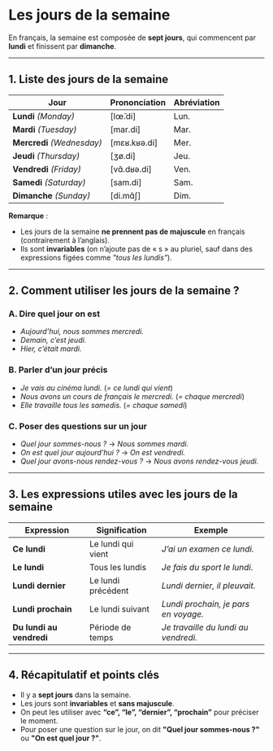 # Les jours de la semaine

En français, la semaine est composée de **sept jours**, qui commencent par **lundi** et finissent par **dimanche**.  

---

## **1. Liste des jours de la semaine**  

| **Jour** | **Prononciation** | **Abréviation** |  
|---------|------------------|----------------|  
| **Lundi** *(Monday)* | [lœ̃.di] | Lun. |  
| **Mardi** *(Tuesday)* | [mar.di] | Mar. |  
| **Mercredi** *(Wednesday)* | [mɛʁ.kʁə.di] | Mer. |  
| **Jeudi** *(Thursday)* | [ʒø.di] | Jeu. |  
| **Vendredi** *(Friday)* | [vɑ̃.dʁə.di] | Ven. |  
| **Samedi** *(Saturday)* | [sam.di] | Sam. |  
| **Dimanche** *(Sunday)* | [di.mɑ̃ʃ] | Dim. |  

**Remarque** :  
- Les jours de la semaine **ne prennent pas de majuscule** en français (contrairement à l’anglais).  
- Ils sont **invariables** (on n’ajoute pas de « s » au pluriel, sauf dans des expressions figées comme *"tous les lundis"*).  

---

## **2. Comment utiliser les jours de la semaine ?**  

### **A. Dire quel jour on est**  
- *Aujourd’hui, nous sommes mercredi.*  
- *Demain, c’est jeudi.*  
- *Hier, c’était mardi.*  

### **B. Parler d’un jour précis**  
- *Je vais au cinéma lundi.* (*= ce lundi qui vient*)  
- *Nous avons un cours de français le mercredi.* (*= chaque mercredi*)  
- *Elle travaille tous les samedis.* (*= chaque samedi*)  

### **C. Poser des questions sur un jour**  
- *Quel jour sommes-nous ?* → *Nous sommes mardi.*  
- *On est quel jour aujourd’hui ?* → *On est vendredi.*  
- *Quel jour avons-nous rendez-vous ?* → *Nous avons rendez-vous jeudi.*  

---

## **3. Les expressions utiles avec les jours de la semaine**  

| **Expression** | **Signification** | **Exemple** |  
|--------------|----------------|------------|  
| **Ce lundi** | Le lundi qui vient | *J’ai un examen ce lundi.* |  
| **Le lundi** | Tous les lundis | *Je fais du sport le lundi.* |  
| **Lundi dernier** | Le lundi précédent | *Lundi dernier, il pleuvait.* |  
| **Lundi prochain** | Le lundi suivant | *Lundi prochain, je pars en voyage.* |  
| **Du lundi au vendredi** | Période de temps | *Je travaille du lundi au vendredi.* |  

---

## **4. Récapitulatif et points clés**  

- Il y a **sept jours** dans la semaine.
- Les jours sont **invariables** et **sans majuscule**.
- On peut les utiliser avec **“ce”, “le”, “dernier”, “prochain”** pour préciser le moment.
- Pour poser une question sur le jour, on dit **"Quel jour sommes-nous ?"** ou **"On est quel jour ?"**.
